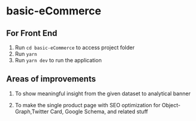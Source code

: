 # basic-eCommerce

## For Front End

1. Run `cd basic-eCommerce` to access project folder
2. Run `yarn`
3. Run `yarn dev` to run the application

## Areas of improvements

1. To show meaningful insight from the given dataset to analytical banner

2. To make the single product page with SEO optimization for Object-Graph,Twitter Card, Google Schema, and related stuff
